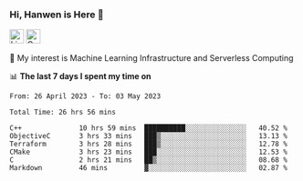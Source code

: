 ### Hi, Hanwen is Here 👋
<p>
	<a href="https://www.linkedin.com/in/liu-hanwen/"><img src="https://img.shields.io/badge/@hanwen-0A66C2?style=flat&logo=LinkedIn&logoColor=white" alt="Linkedin"  height="25px"/></a> 
	<a href="https://scholar.google.com/citations?user=HDF0su0AAAAJ"><img src="https://img.shields.io/badge/scholar-4385FE.svg?&style=plastic&logo=google-scholar&logoColor=white" alt="Google Scholar" height="25px"> </a>
</p>
🌱 My interest is Machine Learning Infrastructure and Serverless Computing

📊 **The last 7 days I spent my time on** 
<!--START_SECTION:waka-->

```text
From: 26 April 2023 - To: 03 May 2023

Total Time: 26 hrs 56 mins

C++              10 hrs 59 mins  ██████████░░░░░░░░░░░░░░░   40.52 %
ObjectiveC       3 hrs 33 mins   ███▒░░░░░░░░░░░░░░░░░░░░░   13.13 %
Terraform        3 hrs 28 mins   ███▒░░░░░░░░░░░░░░░░░░░░░   12.78 %
CMake            3 hrs 23 mins   ███░░░░░░░░░░░░░░░░░░░░░░   12.53 %
C                2 hrs 21 mins   ██▒░░░░░░░░░░░░░░░░░░░░░░   08.68 %
Markdown         46 mins         ▓░░░░░░░░░░░░░░░░░░░░░░░░   02.87 %
```

<!--END_SECTION:waka-->


<!--
**david990917/david990917** is a ✨ _special_ ✨ repository because its `README.md` (this file) appears on your GitHub profile.

Here are some ideas to get you started:

- 🔭 I’m currently working on ...
- 🌱 I’m currently learning ...
- 👯 I’m looking to collaborate on ...
- 🤔 I’m looking for help with ...
- 💬 Ask me about ...
- 📫 How to reach me: ...
- 😄 Pronouns: ...
- ⚡ Fun fact: ...
-->
